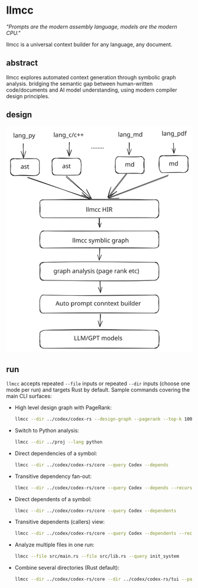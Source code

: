 # llmcc

*"Prompts are the modern assembly language, models are the modern CPU."*

llmcc is a universal context builder for any language, any document.

## abstract

llmcc explores automated context generation through symbolic graph analysis. bridging the semantic gap between human-written code/documents and AI model understanding, using modern compiler design principles.

## design

![design](doc/design.svg)

## run

`llmcc` accepts repeated `--file` inputs or repeated `--dir` inputs (choose one mode per run) and targets Rust by default. Sample commands covering the main CLI surfaces:

- High level design graph with PageRank:

	```bash
	llmcc --dir ../codex/codex-rs --design-graph --pagerank --top-k 100
	```

- Switch to Python analysis:

	```bash
	llmcc --dir ../proj --lang python
	```

- Direct dependencies of a symbol:

	```bash
	llmcc --dir ../codex/codex-rs/core --query Codex --depends
	```

- Transitive dependency fan-out:

	```bash
	llmcc --dir ../codex/codex-rs/core --query Codex --depends --recursive
	```

- Direct dependents of a symbol:

	```bash
	llmcc --dir ../codex/codex-rs/core --query Codex --dependents
	```

- Transitive dependents (callers) view:

	```bash
	llmcc --dir ../codex/codex-rs/core --query Codex --dependents --recursive
	```

- Analyze multiple files in one run:

	```bash
	llmcc --file src/main.rs --file src/lib.rs --query init_system
	```

- Combine several directories (Rust default):

	```bash
	llmcc --dir ../codex/codex-rs/core --dir ../codex/codex-rs/tui --pagerank --top-k 100
	```
